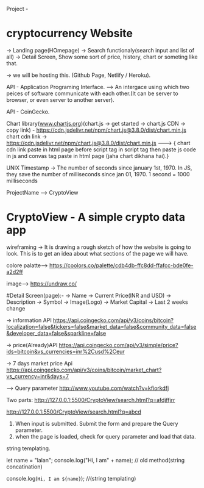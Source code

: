 Project - 
# cryptocurrency Website
-> Landing page(HOmepage)
-> Search functionaly(search input and list of all)
-> Detail Screen, Show some sort of price, history, chart or someting like that.

-> we will be hosting this. (Github Page, Netlify / Heroku).

API - Application Programing Interface.
--> An intergace using which two peices of software communicate with each other.(It can be server to browser, or even server to another server).

API - CoinGecko.

Chart library(www.chartjs.org)(chart.js -> get started -> chart.js CDN -> copy link) - https://cdn.jsdelivr.net/npm/chart.js@3.8.0/dist/chart.min.js
chart cdn link -> https://cdn.jsdelivr.net/npm/chart.js@3.8.0/dist/chart.min.js
---> { chart cdn link paste in html page before script tag  in script tag then paste js code in js and convas tag paste in html page (jaha chart dikhana hai).}

UNIX Timestamp -> The number of seconds since january 1st, 1970.
In JS, they save the number of milliseconds since jan 01, 1970.
1 second = 1000 milliseconds
 
ProjectName --> CryptoView
# CryptoView - A simple crypto data app



wireframing -> It is drawing a rough sketch of how the website is going to look. This is to get an idea about what sections of the page we will have.

colore palatte-->
https://coolors.co/palette/cdb4db-ffc8dd-ffafcc-bde0fe-a2d2ff

image-->
https://undraw.co/

#Detail Screen(page):-
-> Name
-> Current Price(INR and USD)
-> Description
-> Symbol
-> Image(Logo)
-> Market Capital
-> Last 2 weeks change

-> information API
https://api.coingecko.com/api/v3/coins/bitcoin?localization=false&tickers=false&market_data=false&community_data=false&developer_data=false&sparkline=false

-> price(Already)API
https://api.coingecko.com/api/v3/simple/price?ids=bitcoin&vs_currencies=inr%2Cusd%2Ceur

-> 7 days market price Api
https://api.coingecko.com/api/v3/coins/bitcoin/market_chart?vs_currency=inr&days=7



--> Query parameter
http://www.youtube.com/watch?v=kfiorkdfj

Two parts:
http://127.0.0.1:5500/CryptoView/search.html?q=afdjffjrr

http://127.0.0.1:5500/CryptoView/search.html?q=abcd

1. When input is submitted. Submit the form and prepare the Query parameter.
2. when the page is loaded, check for query parameter and load that data.








string templating.

let name = "lalan";
console.log("Hi, I am" + name); // old method(string concatination)

console.log(`Hi, I am ${name}`); //(string templating)
